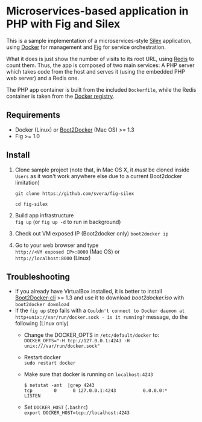 # Microservices-based application in PHP with Fig and Silex

This is a sample implementation of a microservices-style [Silex](http://silex.sensiolabs.org/) application, using [Docker](https://www.docker.com/) for management and 
[Fig](http://www.fig.sh/index.html) for service orchestration.

What it does is just show the number of visits to its root URL,
using [Redis](redis.io) to count them. Thus, the app is composed of two main services:
A PHP server which takes code from the host and serves it (using the embedded PHP web server) and a Redis one.

The PHP app container is built from the included `Dockerfile`, while the Redis container
is taken from the [Docker registry](https://registry.hub.docker.com/).

## Requirements

* Docker (Linux) or 
[Boot2Docker](https://github.com/boot2docker/boot2docker) (Mac OS) >= 1.3
* Fig >= 1.0

## Install

1. Clone sample project (note that, in Mac OS X, it *must* be cloned inside `Users` as it won't work
anywhere else due to a current Boot2docker limitation)  
    ```
    git clone https://github.com/svera/fig-silex

    cd fig-silex
    ```

2. Build app infrastructure  
`fig up` (or `fig up -d` to run in background)  

3. Check out VM exposed IP (Boot2docker only)
`boot2docker ip` 

4. Go to your web browser and type  
`http://<VM exposed IP>:8000` (Mac OS) or  
`http://localhost:8000` (Linux)

## Troubleshooting

* If you already have VirtualBox installed, it is better to install [Boot2Docker-cli](https://github.com/boot2docker/boot2docker-cli/releases) >= 1.3 and use it to download *boot2docker.iso* with `boot2docker download`
* If the `fig up` step fails with a `Couldn't connect to Docker daemon at http+unix://var/run/docker.sock - is it running?` message,
do the following (Linux only) 
    * Change the DOCKER_OPTS in `/etc/default/docker` to:  
`DOCKER_OPTS="-H tcp://127.0.0.1:4243 -H unix:///var/run/docker.sock"`  

    * Restart docker  
    `sudo restart docker`

    * Make sure that docker is running on `localhost:4243`  
        ```
        $ netstat -ant  |grep 4243
        tcp        0      0 127.0.0.1:4243          0.0.0.0:*               LISTEN
        ```

    * Set `DOCKER_HOST` (`.bashrc`)  
    `export DOCKER_HOST=tcp://localhost:4243`
